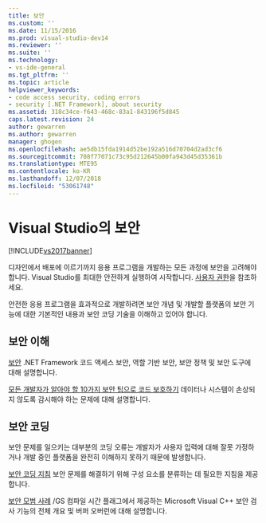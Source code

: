 ```yaml
---
title: 보안
ms.custom: ''
ms.date: 11/15/2016
ms.prod: visual-studio-dev14
ms.reviewer: ''
ms.suite: ''
ms.technology:
- vs-ide-general
ms.tgt_pltfrm: ''
ms.topic: article
helpviewer_keywords:
- code access security, coding errors
- security [.NET Framework], about security
ms.assetid: 318c34ce-f643-468c-83a1-843196f5d845
caps.latest.revision: 24
author: gewarren
ms.author: gewarren
manager: ghogen
ms.openlocfilehash: ae5db15fda1914d52be192a516d70704d2ad3cf6
ms.sourcegitcommit: 708f77071c73c95d212645b00fa943d45d35361b
ms.translationtype: MTE95
ms.contentlocale: ko-KR
ms.lasthandoff: 12/07/2018
ms.locfileid: "53061748"
---
```

# <a name="security-in-visual-studio"></a>Visual Studio의 보안
[!INCLUDE[vs2017banner](../includes/vs2017banner.md)]

디자인에서 배포에 이르기까지 응용 프로그램을 개발하는 모든 과정에 보안을 고려해야 합니다. Visual Studio를 최대한 안전하게 실행하여 시작합니다. [사용자 권한](../ide/user-permissions-and-visual-studio.md)을 참조하세요.

 안전한 응용 프로그램을 효과적으로 개발하려면 보안 개념 및 개발할 플랫폼의 보안 기능에 대한 기본적인 내용과 보안 코딩 기술을 이해하고 있어야 합니다.

## <a name="understanding-security"></a>보안 이해
 [보안](http://msdn.microsoft.com/library/9a9621d7-8883-4a4f-a874-65e8e09e20a6) .NET Framework 코드 액세스 보안, 역할 기반 보안, 보안 정책 및 보안 도구에 대해 설명합니다.

 [모든 개발자가 알아야 할 10가지 보안 팁으로 코드 보호하기](http://go.microsoft.com/fwlink/?LinkId=72877) 데이터나 시스템이 손상되지 않도록 감시해야 하는 문제에 대해 설명합니다.

## <a name="coding-for-security"></a>보안 코딩
 보안 문제를 일으키는 대부분의 코딩 오류는 개발자가 사용자 입력에 대해 잘못 가정하거나 개발 중인 플랫폼을 완전히 이해하지 못하기 때문에 발생합니다.

 [보안 코딩 지침](http://msdn.microsoft.com/library/4f882d94-262b-4494-b0a6-ba9ba1f5f177) 보안 문제를 해결하기 위해 구성 요소를 분류하는 데 필요한 지침을 제공합니다.

 [보안 모범 사례](http://msdn.microsoft.com/library/86acaccf-cdb4-4517-bd58-553618e3ec42) /GS 컴파일 시간 플래그에서 제공하는 Microsoft Visual C++ 보안 검사 기능의 전체 개요 및 버퍼 오버런에 대해 설명합니다.
